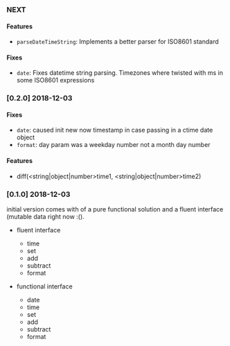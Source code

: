 ### NEXT
#### Features
- `parseDateTimeString`: Implements a better parser for ISO8601 standard

#### Fixes
- `date`: Fixes datetime string parsing. Timezones where twisted with ms in some ISO8601 expressions

### [0.2.0] 2018-12-03
#### Fixes
- `date`: caused init new now timestamp in case passing in a ctime date object
- `format`: day param was a weekday number not a month day number

#### Features
- diff(<string|object|number>time1, <string|object|number>time2)

### [0.1.0] 2018-12-03
initial version comes with of a pure functional solution and a fluent interface (mutable data right now :().

- fluent interface
    - time
    - set
    - add
    - subtract
    - format


- functional interface
    - date
    - time
    - set
    - add
    - subtract
    - format
